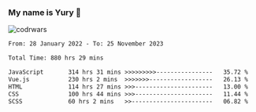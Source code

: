 ### My name is Yury 👋 
![codrwars](https://www.codewars.com/users/litury/badges/micro) 


<!--START_SECTION:waka-->

```txt
From: 28 January 2022 - To: 25 November 2023

Total Time: 880 hrs 29 mins

JavaScript       314 hrs 31 mins >>>>>>>>>----------------   35.72 %
Vue.js           230 hrs 2 mins  >>>>>>>------------------   26.13 %
HTML             114 hrs 27 mins >>>----------------------   13.00 %
CSS              100 hrs 44 mins >>>----------------------   11.44 %
SCSS             60 hrs 2 mins   >>-----------------------   06.82 %
```

<!--END_SECTION:waka-->

